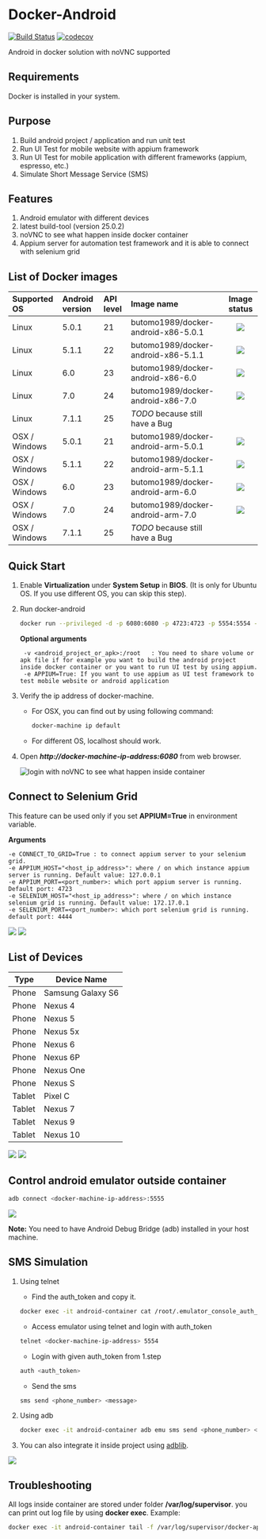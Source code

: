 Docker-Android
==============

[![Build Status](https://travis-ci.org/butomo1989/docker-android.svg?branch=master)](https://travis-ci.org/butomo1989/docker-android)
[![codecov](https://codecov.io/gh/butomo1989/docker-android/branch/master/graph/badge.svg)](https://codecov.io/gh/butomo1989/docker-android)

Android in docker solution with noVNC supported

Requirements
------------

Docker is installed in your system.

Purpose
-------

1. Build android project / application and run unit test
2. Run UI Test for mobile website with appium framework
3. Run UI Test for mobile application with different frameworks (appium, espresso, etc.)
4. Simulate Short Message Service (SMS)

Features
--------

1. Android emulator with different devices
2. latest build-tool (version 25.0.2)
3. noVNC to see what happen inside docker container
4. Appium server for automation test framework and it is able to connect with selenium grid

List of Docker images
---------------------

|Supported OS   |Android version   |API level   |Image name   |Image status   |
|:---|:---|:---|:---|:---:|
|Linux|5.0.1|21|butomo1989/docker-android-x86-5.0.1|[![](https://images.microbadger.com/badges/image/butomo1989/docker-android-x86-5.0.1.svg)](https://microbadger.com/images/butomo1989/docker-android-x86-5.0.1 "Get your own image badge on microbadger.com")|
|Linux|5.1.1|22|butomo1989/docker-android-x86-5.1.1|[![](https://images.microbadger.com/badges/image/butomo1989/docker-android-x86-5.1.1.svg)](https://microbadger.com/images/butomo1989/docker-android-x86-5.1.1 "Get your own image badge on microbadger.com")|
|Linux|6.0|23|butomo1989/docker-android-x86-6.0|[![](https://images.microbadger.com/badges/image/butomo1989/docker-android-x86-6.0.svg)](https://microbadger.com/images/butomo1989/docker-android-x86-6.0 "Get your own image badge on microbadger.com")|
|Linux|7.0|24|butomo1989/docker-android-x86-7.0|[![](https://images.microbadger.com/badges/image/butomo1989/docker-android-x86-7.0.svg)](https://microbadger.com/images/butomo1989/docker-android-x86-7.0 "Get your own image badge on microbadger.com")|
|Linux|7.1.1|25|*TODO* because still have a Bug||
|OSX / Windows|5.0.1|21|butomo1989/docker-android-arm-5.0.1|[![](https://images.microbadger.com/badges/image/butomo1989/docker-android-arm-5.0.1.svg)](https://microbadger.com/images/butomo1989/docker-android-arm-5.0.1 "Get your own image badge on microbadger.com")|
|OSX / Windows|5.1.1|22|butomo1989/docker-android-arm-5.1.1|[![](https://images.microbadger.com/badges/image/butomo1989/docker-android-arm-5.1.1.svg)](https://microbadger.com/images/butomo1989/docker-android-arm-5.1.1 "Get your own image badge on microbadger.com")|
|OSX / Windows|6.0|23|butomo1989/docker-android-arm-6.0|[![](https://images.microbadger.com/badges/image/butomo1989/docker-android-arm-6.0.svg)](https://microbadger.com/images/butomo1989/docker-android-arm-6.0 "Get your own image badge on microbadger.com")|
|OSX / Windows|7.0|24|butomo1989/docker-android-arm-7.0|[![](https://images.microbadger.com/badges/image/butomo1989/docker-android-arm-7.0.svg)](https://microbadger.com/images/butomo1989/docker-android-arm-7.0 "Get your own image badge on microbadger.com")|
|OSX / Windows|7.1.1|25|*TODO* because still have a Bug||

Quick Start
-----------

1. Enable **Virtualization** under **System Setup** in **BIOS**. (It is only for Ubuntu OS. If you use different OS, you can skip this step).

2. Run docker-android

	```bash
	docker run --privileged -d -p 6080:6080 -p 4723:4723 -p 5554:5554 -p 5555:5555 -e DEVICE="Samsung Galaxy S6" -e APPIUM=False --name android-container butomo1989/docker-android-x86-5.0.1
	```

	**Optional arguments**

		-v <android_project_or_apk>:/root	: You need to share volume or apk file if for example you want to build the android project inside docker container or you want to run UI test by using appium.
		-e APPIUM=True: If you want to use appium as UI test framework to test mobile website or android application

3. Verify the ip address of docker-machine.

   - For OSX, you can find out by using following command:

     ```bash
     docker-machine ip default
     ```

   - For different OS, localhost should work.

4. Open ***http://docker-machine-ip-address:6080*** from web browser.

   ![][noVNC]


Connect to Selenium Grid
------------------------

This feature can be used only if you set **APPIUM=True** in environment variable.

**Arguments**

	-e CONNECT_TO_GRID=True	: to connect appium server to your selenium grid.
	-e APPIUM_HOST="<host_ip_address>": where / on which instance appium server is running. Default value: 127.0.0.1
    -e APPIUM_PORT=<port_number>: which port appium server is running. Default port: 4723
    -e SELENIUM_HOST="<host_ip_address>": where / on which instance selenium grid is running. Default value: 172.17.0.1
    -e SELENIUM_PORT=<port_number>: which port selenium grid is running. default port: 4444

![][connect to grid 1]  ![][connect to grid 2]

List of Devices
---------------

Type | Device Name
--- | ---
Phone | Samsung Galaxy S6
Phone | Nexus 4
Phone | Nexus 5
Phone | Nexus 5x
Phone | Nexus 6
Phone | Nexus 6P
Phone | Nexus One
Phone | Nexus S
Tablet | Pixel C
Tablet | Nexus 7
Tablet | Nexus 9
Tablet | Nexus 10

![][galaxy s6] ![][nexus 5]

Control android emulator outside container
------------------------------------------

```bash
adb connect <docker-machine-ip-address>:5555
```

![][adb_connection]

**Note:** You need to have Android Debug Bridge (adb) installed in your host machine.

SMS Simulation
--------------

1. Using telnet
	- Find the auth_token and copy it.

	 ```bash
	 docker exec -it android-container cat /root/.emulator_console_auth_token
	 ```

	- Access emulator using telnet and login with auth_token

	 ```bash
	 telnet <docker-machine-ip-address> 5554
	 ```

	- Login with given auth_token from 1.step

	 ```bash
	 auth <auth_token>
	 ```

	- Send the sms

	 ```bash
	 sms send <phone_number> <message>
	 ```

2. Using adb

	 ```bash
	 docker exec -it android-container adb emu sms send <phone_number> <message>
	 ```

3. You can also integrate it inside project using [adblib].

![][sms]

Troubleshooting
---------------
All logs inside container are stored under folder **/var/log/supervisor**. you can print out log file by using **docker exec**. Example:

```bash
docker exec -it android-container tail -f /var/log/supervisor/docker-appium.stdout.log
```

[noVNC]: <images/noVNC.png> "login with noVNC to see what happen inside container"
[connect to grid 1]: <images/appium_with_selenium_grid_01.png>
[connect to grid 2]: <images/appium_with_selenium_grid_02.png>
[galaxy s6]: <images/run_under_galaxy_s6.png>
[nexus 5]: <images/run_under_nexus_5.png>
[adb_connection]: <images/adb_connection.png>
[sms]: <images/SMS.png>
[adblib]: <https://github.com/tananaev/adblib>
